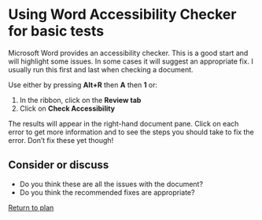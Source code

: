 # Using Word Accessibility Checker for basic tests

Microsoft Word provides an accessibility checker. This is a good start and will highlight some issues. In some cases it will suggest an appropriate fix. I usually run this first and last when checking a document. 

Use either by pressing **Alt+R** then **A** then **1** or: 

1. In the ribbon, click on the **Review tab**
2. Click on **Check Accessibility**

The results will appear in the right-hand document pane. Click on each error to get more information and to see the steps you should take to fix the error. Don’t fix these yet though! 

## Consider or discuss

* Do you think these are all the issues with the document? 
* Do you think the recommended fixes are appropriate?

[Return to plan](index.html)
